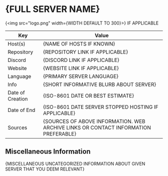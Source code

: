 # {FULL SERVER NAME}

{<img src="logo.png" width={WIDTH DEFAULT TO 300}>} IF APPLICABLE

| Key  | Value |
| ------------- | ------------- |
| Host(s) | {NAME OF HOSTS IF KNOWN} |
| Repository  | {REPOSITORY LINK IF APPLICABLE} |
| Discord  | {DISCORD LINK IF APPLICABLE} |
| Website | {WEBSITE LINK IF APPLICABLE} |
| Language | {PRIMARY SERVER LANGUAGE} |
| Info | {SHORT INFORMATIVE BLURB ABOUT SERVER} |
| Date of Creation | {ISO-8601 DATE OR BEST ESTIMATE} |
| Date of End |  {ISO-8601 DATE SERVER STOPPED HOSTING IF APPLICABLE} |
| Sources | {SOURCES OF ABOVE INFORMATION. WEB ARCHIVE LINKS OR CONTACT INFORMATION PREFERABLE} |

## Miscellaneous Information

{MISCELLANEOUS UNCATEGORIZED INFORMATION ABOUT GIVEN SERVER THAT YOU DEEM RELEVANT}